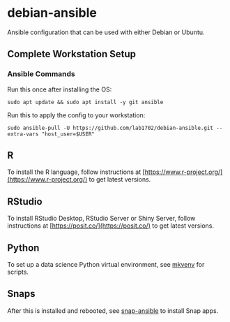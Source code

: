 # debian-ansible

Ansible configuration that can be used with either Debian or Ubuntu.

## Complete Workstation Setup

### Ansible Commands

Run this once after installing the OS:

    sudo apt update && sudo apt install -y git ansible

Run this to apply the config to your workstation:

    sudo ansible-pull -U https://github.com/lab1702/debian-ansible.git --extra-vars "host_user=$USER"

## R

To install the R language, follow instructions at [https://www.r-project.org/](https://www.r-project.org/) to get latest versions.

## RStudio

To install RStudio Desktop, RStudio Server or Shiny Server, follow instructions at [https://posit.co/](https://posit.co/) to get latest versions.

## Python

To set up a data science Python virtual environment, see [mkvenv](https://github.com/lab1702/mkvenv) for scripts.

## Snaps

After this is installed and rebooted, see [snap-ansible](https://github.com/lab1702/snap-ansible) to install Snap apps.
